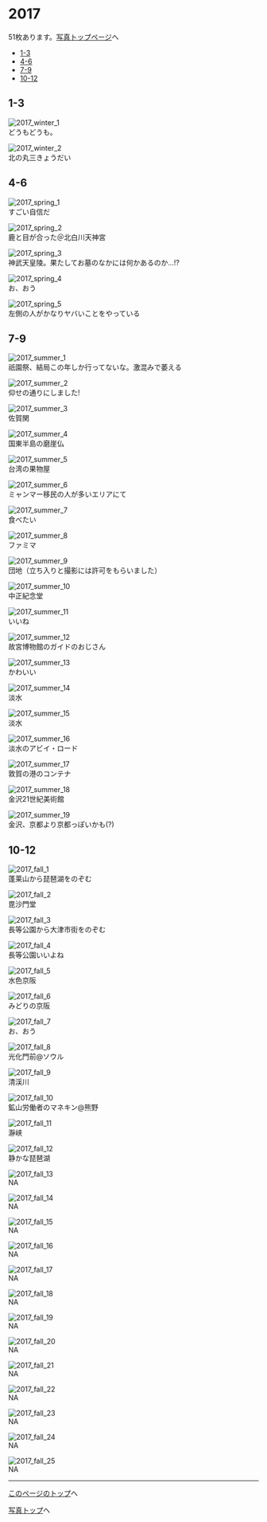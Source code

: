 # 2017

51枚あります。[写真トップページ](https://keisato0.github.io/pics/)へ

- [1-3](#1-3)
- [4-6](#4-6)
- [7-9](#7-9)
- [10-12](#10-12)

## 1-3

![2017_winter_1](../pics/2017/winter_1.jpg)  
どうもどうも。

![2017_winter_2](../pics/2017/winter_2.jpg)  
北の丸三きょうだい

## 4-6

![2017_spring_1](../pics/2017/spring_1.jpg)  
すごい自信だ

![2017_spring_2](../pics/2017/spring_2.jpg)  
鹿と目が合った＠北白川天神宮

![2017_spring_3](../pics/2017/spring_3.jpg)  
神武天皇陵。果たしてお墓のなかには何かあるのか...!?

![2017_spring_4](../pics/2017/spring_4.jpg)  
お、おう

![2017_spring_5](../pics/2017/spring_5.jpg)  
左側の人がかなりヤバいことをやっている

## 7-9

![2017_summer_1](../pics/2017/summer_1.jpg)  
祇園祭、結局この年しか行ってないな。激混みで萎える

![2017_summer_2](../pics/2017/summer_2.jpg)  
仰せの通りにしました!

![2017_summer_3](../pics/2017/summer_3.jpg)  
佐賀関

![2017_summer_4](../pics/2017/summer_4.jpg)  
国東半島の磨崖仏

![2017_summer_5](../pics/2017/summer_5.jpg)  
台湾の果物屋

![2017_summer_6](../pics/2017/summer_6.jpg)  
ミャンマー移民の人が多いエリアにて

![2017_summer_7](../pics/2017/summer_7.jpg)  
食べたい

![2017_summer_8](../pics/2017/summer_8.jpg)  
ファミマ

![2017_summer_9](../pics/2017/summer_9.jpg)  
団地（立ち入りと撮影には許可をもらいました）

![2017_summer_10](../pics/2017/summer_10.jpg)  
中正紀念堂

![2017_summer_11](../pics/2017/summer_11.jpg)  
いいね

![2017_summer_12](../pics/2017/summer_12.jpg)  
故宮博物館のガイドのおじさん

![2017_summer_13](../pics/2017/summer_13.jpg)  
かわいい

![2017_summer_14](../pics/2017/summer_14.jpg)  
淡水

![2017_summer_15](../pics/2017/summer_15.jpg)  
淡水

![2017_summer_16](../pics/2017/summer_16.jpg)  
淡水のアビイ・ロード

![2017_summer_17](../pics/2017/summer_17.jpg)  
敦賀の港のコンテナ

![2017_summer_18](../pics/2017/summer_18.jpg)  
金沢21世紀美術館

![2017_summer_19](../pics/2017/summer_19.jpg)  
金沢、京都より京都っぽいかも(?)

## 10-12

![2017_fall_1](../pics/2017/fall_1.jpg)  
蓬莱山から琵琶湖をのぞむ

![2017_fall_2](../pics/2017/fall_2.jpg)  
毘沙門堂

![2017_fall_3](../pics/2017/fall_3.jpg)  
長等公園から大津市街をのぞむ

![2017_fall_4](../pics/2017/fall_4.jpg)  
長等公園いいよね

![2017_fall_5](../pics/2017/fall_5.jpg)  
水色京阪

![2017_fall_6](../pics/2017/fall_6.jpg)  
みどりの京阪

![2017_fall_7](../pics/2017/fall_7.jpg)  
お、おう

![2017_fall_8](../pics/2017/fall_8.jpg)  
光化門前@ソウル

![2017_fall_9](../pics/2017/fall_9.jpg)  
清渓川

![2017_fall_10](../pics/2017/fall_10.jpg)  
鉱山労働者のマネキン@熊野

![2017_fall_11](../pics/2017/fall_11.jpg)  
瀞峡

![2017_fall_12](../pics/2017/fall_12.jpg)  
静かな琵琶湖

![2017_fall_13](../pics/2017/fall_13.jpg)  
NA

![2017_fall_14](../pics/2017/fall_14.jpg)  
NA

![2017_fall_15](../pics/2017/fall_15.jpg)  
NA

![2017_fall_16](../pics/2017/fall_16.jpg)  
NA

![2017_fall_17](../pics/2017/fall_17.jpg)  
NA

![2017_fall_18](../pics/2017/fall_18.jpg)  
NA

![2017_fall_19](../pics/2017/fall_19.jpg)  
NA

![2017_fall_20](../pics/2017/fall_20.jpg)  
NA

![2017_fall_21](../pics/2017/fall_21.jpg)  
NA

![2017_fall_22](../pics/2017/fall_22.jpg)  
NA

![2017_fall_23](../pics/2017/fall_23.jpg)  
NA

![2017_fall_24](../pics/2017/fall_24.jpg)  
NA

![2017_fall_25](../pics/2017/fall_25.jpg)  
NA

---
[このページのトップ](#2017)へ

[写真トップ](https://keisato0.github.io/pics/)へ
